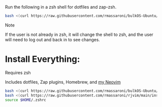 Run the following in a zsh shell for dotfiles and zap-zsh. 

```bash
bash <(curl https://raw.githubusercontent.com/rmassaroni/bulkOS-Ubuntu/main/install.sh); source $HOME/.zshrc
```

> [!NOTE]
> If the user is not already in zsh, it will change the shell to zsh, and the user will need to log out and back in to see changes.


# Install Everything:
Requires zsh

Includes dotfiles, Zap plugins, Homebrew, and [my Neovim](https://github.com/rmassaroni/rjvim)
```bash
bash <(curl https://raw.githubusercontent.com/rmassaroni/bulkOS-Ubuntu/main/install.sh); 
bash <(curl https://raw.githubusercontent.com/rmassaroni/rjvim/main/install.sh); 
source $HOME/.zshrc
```
